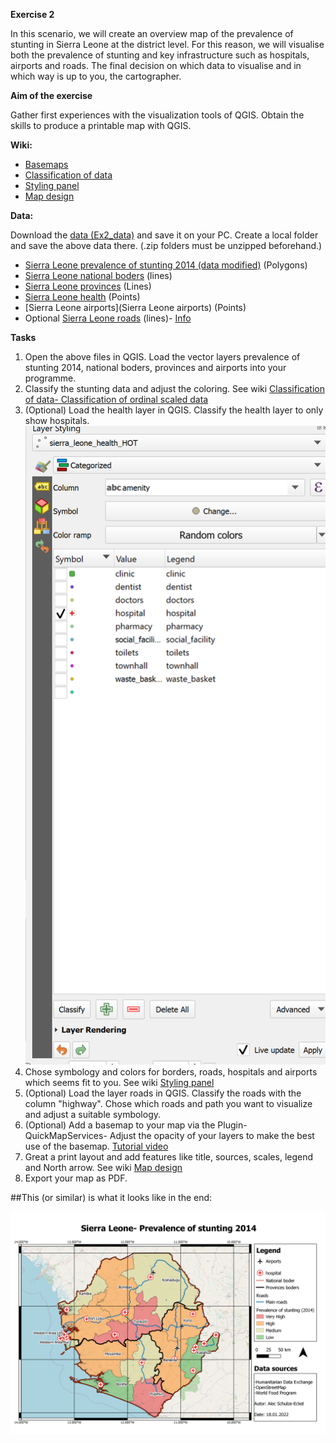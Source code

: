 **Exercise 2**

In this scenario, we will create an overview map of the prevalence of stunting in Sierra Leone at the district level. For this reason, we will visualise both the prevalence of stunting and key infrastructure such as hospitals, airports and roads. The final decision on which data to visualise and in which way is up to you, the cartographer.  

**Aim of the exercise**

Gather first experiences with the visualization tools of QGIS.
Obtain the skills to produce a printable map with QGIS.
 

**Wiki:**

- [Basemaps](https://gitlab.com/Alec-SE/gis-in-anticipatory-humanitarian-action/-/wikis/basemaps)
- [Classification of data](https://gitlab.com/Alec-SE/gis-in-anticipatory-humanitarian-action/-/wikis/Classification-of-data)
- [Styling panel](https://gitlab.com/Alec-SE/gis-in-anticipatory-humanitarian-action/-/wikis/Styling-panel)
- [Map design](https://gitlab.com/Alec-SE/gis-in-anticipatory-humanitarian-action/-/wikis/map-design)


**Data:**

Download the [data (Ex2_data)](https://gitlab.com/-/ide/project/Alec-SE/gis-in-anticipatory-humanitarian-action/tree/main/-/Exercise_2/Ex2_data.zip/) and save it on your PC. Create a local folder and save the above data there. (.zip folders must be unzipped beforehand.)


- [Sierra Leone prevalence of stunting 2014 (data modified)](https://geonode.wfp.org/layers/geonode%3Asle_ica_malnutrition_geonode_20170517) (Polygons) 
- [Sierra Leone national boders](https://data.humdata.org/dataset/geoboundaries-admin-boundaries-for-sierra-leone) (lines)
- [Sierra Leone provinces](https://data.humdata.org/dataset/geoboundaries-admin-boundaries-for-sierra-leone) (Lines)
- [Sierra Leone health](https://data.humdata.org/dataset/sierra-leone-healthsites) (Points)
- [Sierra Leone airports](Sierra Leone airports) (Points) 
- Optional [Sierra Leone roads](https://data.humdata.org/dataset/hotosm_sle_roads) (lines)- [Info](https://wiki.openstreetmap.org/wiki/Key:highway)

**Tasks**
1. Open the above files in QGIS. Load the vector layers prevalence of stunting 2014, national boders, provinces and airports into your programme.
2. Classify the stunting data and adjust the coloring. See wiki [Classification of data- Classification of ordinal scaled data](https://gitlab.com/Alec-SE/gis-in-anticipatory-humanitarian-action/-/wikis/Classification-of-data)
3. (Optional) Load the health layer in QGIS. Classify the health layer to only show hospitals. ![](Symbols_health.png) 
3. Chose symbology and colors for borders, roads, hospitals and airports which seems fit to you. See wiki [Styling panel](https://gitlab.com/Alec-SE/gis-in-anticipatory-humanitarian-action/-/wikis/Styling-panel)
4. (Optional) Load the layer roads in QGIS. Classify the roads with the column "highway". Chose which roads and path you want to visualize and adjust a suitable symbology.
5. (Optional) Add a basemap to your map via the Plugin- QuickMapServices- Adjust the opacity of your layers to make the best use of the basemap. [Tutorial video]( https://www.youtube.com/watch?v=dTfCOlUxVbo)
6. Great a print layout and add features like title, sources, scales, legend and North arrow. See wiki [Map design](https://gitlab.com/Alec-SE/gis-in-anticipatory-humanitarian-action/-/wikis/map-design) 
7. Export your map as PDF.



##This (or similar) is what it looks like in the end:

![](Exercise_2.png) 
